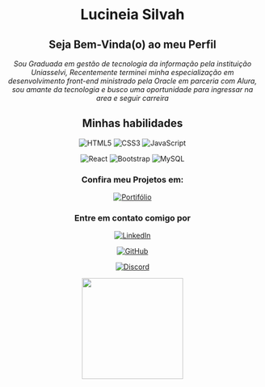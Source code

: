 <div style="display: inline_block" align="center" ><br>
  
  # Lucineia Silvah
## Seja Bem-Vinda(o) ao meu Perfil  
_Sou Graduada em gestão de tecnologia da informação pela instituição Uniasselvi, Recentemente terminei minha especialização em desenvolvimento front-end ministrado pela Oracle em parceria com Alura, sou amante da tecnologia e busco uma oportunidade para ingressar na area e seguir carreira_

## Minhas habilidades

![HTML5](https://img.shields.io/badge/HTML5-000?style=for-the-badge&logo=html5)
![CSS3](https://img.shields.io/badge/CSS3-000?style=for-the-badge&logo=css3&logoColor=264CE4)
![JavaScript](https://img.shields.io/badge/JavaScript-000?style=for-the-badge&logo=javascript)

![React](https://img.shields.io/badge/React-000?style=for-the-badge&logo=react)
![Bootstrap](https://img.shields.io/badge/Bootstrap-000?style=for-the-badge&logo=bootstrap)
![MySQL](https://img.shields.io/badge/MySQL-000?style=for-the-badge&logo=mysql&logoColor=005C84)

### Confira meu Projetos em:

[![Portifólio](https://img.shields.io/badge/Meu_Portifólio-929?style=for-the-badge&logo)](https://portifolio-lsv2.netlify.app/)

### Entre em contato comigo por

[![LinkedIn](https://img.shields.io/badge/LinkedIn-000?style=for-the-badge&logo=linkedin&logoColor=0E76A8)](https://www.linkedin.com/in/lucineia-r-silva-frontend/)

[![GitHub](https://img.shields.io/badge/GitHub-000?style=for-the-badge&logo=github&logoColor=white)](https://github.com/LucineiaSilvah)

[![Discord](https://img.shields.io/badge/Discord-000?style=for-the-badge&logo=discord)](https://https://discord.com/channels/@LucineiaSilvah/504150525982539777)

<img  src="https://user-images.githubusercontent.com/90657609/153277502-55d820bb-aec6-4243-9524-b8080186d95d.gif" width="200" height="200" align="center">

</div>
